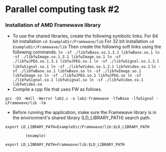 # Parallel computing task #2
### Installation of AMD Framewave library
- To use the shared libraries, create the following symbolic links.
        For 64 bit installation
        ```
            cd ExampleDir/Framewave/lib
        ```
        For 32 bit installation
        ```
            cd ExampleDir/Framewave/lib
        ```
        Then create the following soft links using the following commands. 
        ```
        ln -sf ./libfwBase.so.1.3.1 libfwBase.so.1
        ln -sf ./libfwImage.so.1.3.1 libfwImage.so.1
        ln -sf ./libfwJPEG.so.1.3.1 libfwJPEG.so.1
        ln -sf ./libfwSignal.so.1.3.1 libfwSignal.so.1
        ln -sf ./libfwVideo.so.1.3.1 libfwVideo.so.1
        ```
        ```
        ln -sf ./libfwBase.so.1 libfwBase.so
        ln -sf ./libfwImage.so.1 libfwImage.so
        ln -sf ./libfwJPEG.so.1 libfwJPEG.so
        ln -sf ./libfwSignal.so.1 libfwSignal.so
        ln -sf ./libfwVideo.so.1 libfwVideo.so
        ```
- Compile a cpp file that uses FW as follows.
```
gcc -O3 -Wall -Werror lab2.c -o lab2-framewave -lfwBase -lfwSignal -LFramewave/lib -lm
```
- Before running the application, make sure the Framewave library is in the environment's shared library (LD_LIBRARY_PATH) search path.
```
export LD_LIBRARY_PATH=ExampleDir/Framewave/lib:$LD_LIBRARY_PATH

         (example)

export LD_LIBRARY_PATH=Framewave/lib:$LD_LIBRARY_PATH
```
